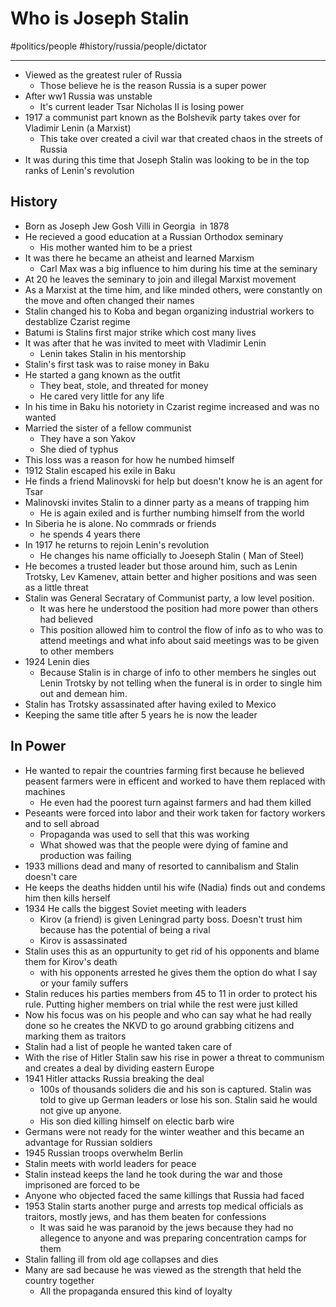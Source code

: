 # Who is Joseph Stalin
#politics/people #history/russia/people/dictator

- - - -
* Viewed as the greatest ruler of Russia
	* Those believe he is the reason Russia is a super power
* After ww1 Russia was unstable
	* It's current leader Tsar Nicholas II is losing power
* 1917 a communist part known as the Bolshevik party takes over for Vladimir Lenin (a Marxist)
	* This take over created a civil war that created chaos in the streets of Russia
* It was during this time that Joseph Stalin was looking to be in the top ranks of Lenin's revolution

## History

* Born as Joseph Jew Gosh Villi in Georgia  in 1878
* He recieved a good education at a Russian Orthodox seminary
	* His mother wanted him to be a priest
* It was there he became an atheist and learned Marxism
	* Carl Max was a big influence to him during his time at the seminary
* At 20 he leaves the seminary to join and illegal Marxist movement
* As a Marxist at the time him, and like minded others, were constantly on the move and often changed their names
* Stalin changed his to Koba and began organizing industrial workers to destablize Czarist regime
* Batumi is Stalins first major strike which cost many lives
* It was after that he was invited to meet with Vladimir Lenin
	* Lenin takes Stalin in his mentorship
* Stalin's first task was to raise money in Baku
* He started a gang known as the outfit
	* They beat, stole, and threated for money
	* He cared very little for any life
* In his time in Baku his notoriety in Czarist regime increased and was no wanted
* Married the sister of a fellow communist
	* They have a son Yakov
	* She died of typhus
* This loss was a reason for how he numbed himself
* 1912 Stalin escaped his exile in Baku
* He finds a friend Malinovski for help but doesn't know he is an agent for Tsar
* Malinovski invites Stalin to a dinner party as a means of trapping him
	* He is again exiled and is further numbing himself from the world
* In Siberia he is alone. No commrads or friends
	* he spends 4 years there
* In 1917 he returns to rejoin Lenin's revolution
	* He changes his name officially to Joeseph Stalin ( Man of Steel)
* He becomes a trusted leader but those around him, such as Lenin Trotsky, Lev Kamenev, attain better and higher positions and was seen as a little threat
* Stalin was General Secratary of Communist party, a low level position.
	* It was here he understood the position had more power than others had believed
	* This position allowed him to control the flow of info as to who was to attend meetings and what info about said meetings was to be given to other members
* 1924 Lenin dies
	* Because Stalin is in charge of info to other members he singles out Lenin Trotsky by not telling when the funeral is in order to single him out and demean him.
* Stalin has Trotsky assassinated after having exiled to Mexico
* Keeping the same title after 5 years he is now the leader

## In Power

* He wanted to repair the countries farming first because he believed peasent farmers were in efficent and worked to have them replaced with machines
	* He even had the poorest turn against farmers and had them killed
* Peseants were forced into labor and their work taken for factory workers and to sell abroad
	* Propaganda was used to sell that this was working
	* What showed was that the people were dying of famine and production was failing
* 1933 millions dead and many of resorted to cannibalism and Stalin doesn't care
* He keeps the deaths hidden until his wife (Nadia) finds out and condems him then kills herself
* 1934 He calls the biggest Soviet meeting with leaders
	* Kirov (a friend) is given Leningrad party boss. Doesn't trust him because has the potential of being a rival
	* Kirov is assassinated
* Stalin uses this as an oppurtunity to get rid of his opponents and blame them for Kirov's death
	* with his opponents arrested he gives them the option do what I say or your family suffers
* Stalin reduces his parties members from 45 to 11 in order to protect his rule. Putting higher members on trial while the rest were just killed
* Now his focus was on his people and who can say what he had really done so he creates the NKVD to go around grabbing citizens and marking them as traitors
* Stalin had a list of people he wanted taken care of
* With the rise of Hitler Stalin saw his rise in power a threat to communism and creates a deal by dividing eastern Europe
* 1941 Hitler attacks Russia breaking the deal
	* 100s of thousands soliders die and his son is captured. Stalin was told to give up German leaders or lose his son. Stalin said he would not give up anyone.
	* His son died killing himself on electic barb wire
* Germans were not ready for the winter weather and this became an advantage for Russian soldiers
* 1945 Russian troops overwhelm Berlin
* Stalin meets with world leaders for peace
* Stalin instead keeps the land he took during the war and those imprisoned are forced to be 
* Anyone who objected faced the same killings that Russia had faced
* 1953 Stalin starts another purge and arrests top medical officials as traitors, mostly jews, and has them beaten for confessions
	* It was said he was paranoid by the jews because they had no allegence to anyone and was preparing concentration camps for them
* Stalin falling ill from old age collapses and dies
* Many are sad because he was viewed as the strength that held the country together
	* All the propaganda ensured this kind of loyalty
